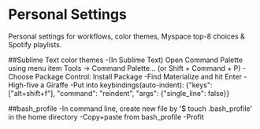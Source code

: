 # Personal Settings

Personal settings for workflows, color themes, Myspace top-8 choices & Spotify playlists.

##Sublime Text color themes
        -(In Sublime Text) Open Command Palette using menu item Tools -> Command Palette... (or Shift + Command + P)
        -Choose Package Control: Install Package
        -Find Materialize and hit Enter
        -High-five a Giraffe 
        -Put into keybindings(auto-indent): {"keys": ["alt+shift+f"], "command": "reindent", "args": {"single_line": false}} 

##bash_profile
        -In command line, create new file by '$ touch .bash_profile' in the home directory
        -Copy+paste from bash_profile
        -Profit
